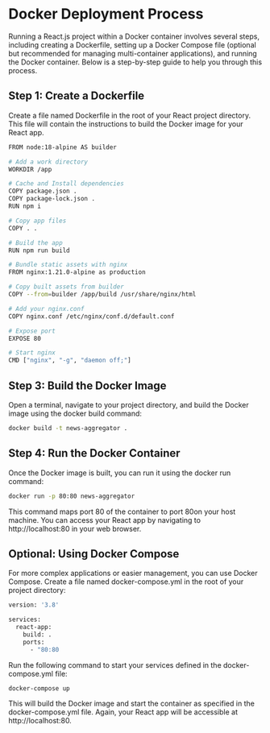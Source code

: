 # Docker Deployment Process

Running a React.js project within a Docker container involves several steps, including creating a Dockerfile, setting up a Docker Compose file (optional but recommended for managing multi-container applications), and running the Docker container. Below is a step-by-step guide to help you through this process.


## Step 1: Create a Dockerfile

Create a file named Dockerfile in the root of your React project directory. This file will contain the instructions to build the Docker image for your React app.

```bash
FROM node:18-alpine AS builder

# Add a work directory
WORKDIR /app

# Cache and Install dependencies
COPY package.json .
COPY package-lock.json .
RUN npm i

# Copy app files
COPY . .

# Build the app
RUN npm run build

# Bundle static assets with nginx
FROM nginx:1.21.0-alpine as production

# Copy built assets from builder
COPY --from=builder /app/build /usr/share/nginx/html

# Add your nginx.conf
COPY nginx.conf /etc/nginx/conf.d/default.conf

# Expose port
EXPOSE 80

# Start nginx
CMD ["nginx", "-g", "daemon off;"]

```
## Step 3: Build the Docker Image
Open a terminal, navigate to your project directory, and build the Docker image using the docker build command:

```bash
docker build -t news-aggregator .
```

## Step 4: Run the Docker Container
Once the Docker image is built, you can run it using the docker run command:

```bash
docker run -p 80:80 news-aggregator
```

This command maps port 80 of the container to port 80on your host machine. You can access your React app by navigating to http://localhost:80 in your web browser.


## Optional: Using Docker Compose

For more complex applications or easier management, you can use Docker Compose. Create a file named docker-compose.yml in the root of your project directory:

```bash
version: '3.8'

services:
  react-app:
    build: .
    ports:
      - "80:80

```

Run the following command to start your services defined in the docker-compose.yml file:


```bash
docker-compose up
```

This will build the Docker image and start the container as specified in the docker-compose.yml file. Again, your React app will be accessible at http://localhost:80.